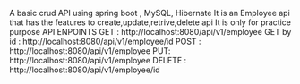 A basic crud API using spring boot , MySQL, Hibernate 
It is an Employee api that has the features to create,update,retrive,delete api 
It is only for practice purpose 
API ENPOINTS
GET : http://localhost:8080/api/v1/employee
GET by id : http://localhost:8080/api/v1/employee/id
POST : http://localhost:8080/api/v1/employee
PUT: http://localhost:8080/api/v1/employee
DELETE : http://localhost:8080/api/v1/employee/id
